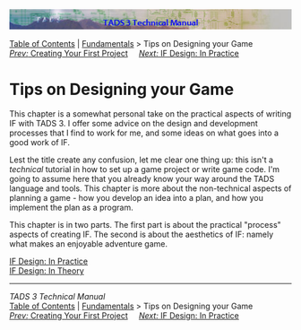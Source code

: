 <div class="topbar">

<img src="topbar.jpg" data-border="0" />

</div>

<div class="nav">

<a href="toc.htm" class="nav">Table of Contents</a> \|
<a href="fund.htm" class="nav">Fundamentals</a> \> Tips on Designing
your Game  
<span class="navnp"><a href="t3start.htm" class="nav"><em>Prev:</em> Creating Your First
Project</a>    
<a href="t3des1.htm" class="nav"><em>Next:</em> IF Design: In
Practice</a>     </span>

</div>

<div class="main">

# Tips on Designing your Game

This chapter is a somewhat personal take on the practical aspects of
writing IF with TADS 3. I offer some advice on the design and
development processes that I find to work for me, and some ideas on what
goes into a good work of IF.

Lest the title create any confusion, let me clear one thing up: this
isn't a *technical* tutorial in how to set up a game project or write
game code. I'm going to assume here that you already know your way
around the TADS language and tools. This chapter is more about the
non-technical aspects of planning a game - how you develop an idea into
a plan, and how you implement the plan as a program.

This chapter is in two parts. The first part is about the practical
"process" aspects of creating IF. The second is about the aesthetics of
IF: namely what makes an enjoyable adventure game.

<div class="sectoc">

[IF Design: In Practice](t3des1.htm)  
[IF Design: In Theory](t3des2.htm)  

</div>

</div>

------------------------------------------------------------------------

<div class="navb">

*TADS 3 Technical Manual*  
<a href="toc.htm" class="nav">Table of Contents</a> \|
<a href="fund.htm" class="nav">Fundamentals</a> \> Tips on Designing
your Game  
<span class="navnp"><a href="t3start.htm" class="nav"><em>Prev:</em> Creating Your First
Project</a>    
<a href="t3des1.htm" class="nav"><em>Next:</em> IF Design: In
Practice</a>     </span>

</div>
